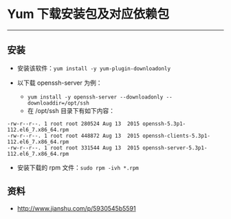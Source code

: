 # Yum 下载安装包及对应依赖包

------

## 安装


- 安装该软件：`yum install -y yum-plugin-downloadonly`

- 以下载 openssh-server 为例：
    - `yum install -y openssh-server --downloadonly --downloaddir=/opt/ssh`
    - 在 /opt/ssh 目录下有如下内容：
    
``` nginx
-rw-r--r--. 1 root root 280524 Aug 13  2015 openssh-5.3p1-112.el6_7.x86_64.rpm
-rw-r--r--. 1 root root 448872 Aug 13  2015 openssh-clients-5.3p1-112.el6_7.x86_64.rpm
-rw-r--r--. 1 root root 331544 Aug 13  2015 openssh-server-5.3p1-112.el6_7.x86_64.rpm
```

- 安装下载的 rpm 文件：`sudo rpm -ivh *.rpm`


## 资料

- <http://www.jianshu.com/p/5930545b5591> 
